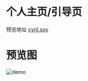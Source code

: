 # 个人主页/引导页

预览地址 [cyril.soy](https://cyril.soy) 

# 预览图

![demo](https://user-images.githubusercontent.com/31686695/91958610-269e0e00-ed3a-11ea-96fe-3f784cf4aca6.png)

